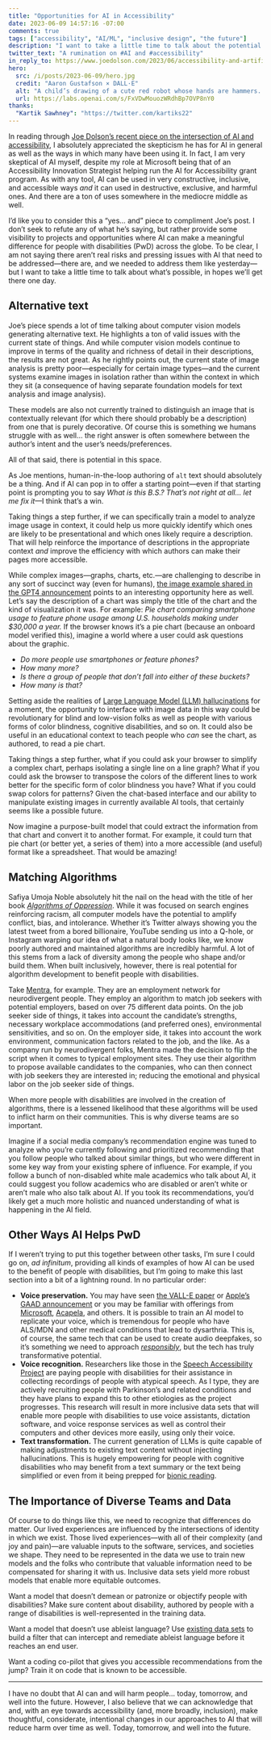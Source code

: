 ```yaml
---
title: "Opportunities for AI in Accessibility"
date: 2023-06-09 14:57:16 -07:00
comments: true
tags: ["accessibility", "AI/ML", "inclusive design", "the future"]
description: "I want to take a little time to talk about the potential of AI to aid in accessibility, in hopes we’ll get there one day."
twitter_text: "A rumination on #AI and #accessibility"
in_reply_to: https://www.joedolson.com/2023/06/accessibility-and-artificial-intelligence/
hero:
  src: /i/posts/2023-06-09/hero.jpg
  credit: "Aaron Gustafson × DALL·E"
  alt: "A child’s drawing of a cute red robot whose hands are hammers. The robot is centered."
  url: https://labs.openai.com/s/FxVDwMouozWRdhBp7OVP8nY0
thanks:
  "Kartik Sawhney": "https://twitter.com/kartiks22"
---
```


In reading through [Joe Dolson’s recent piece on the intersection of AI and accessibility](https://www.joedolson.com/2023/06/accessibility-and-artificial-intelligence/), I absolutely appreciated the skepticism he has for AI in general as well as the ways in which many have been using it. In fact, I am very skeptical of AI myself, despite my role at Microsoft being that of an Accessibility Innovation Strategist helping run the AI for Accessibility grant program. As with any tool, AI can be used in very constructive, inclusive, and accessible ways _and_ it can used in destructive, exclusive, and harmful ones. And there are a ton of uses somewhere in the mediocre middle as well.

I’d like you to consider this a “yes… and” piece to compliment Joe’s post. I don’t seek to refute any of what he’s saying, but rather provide some visibility to projects and opportunities where AI can make a meaningful difference for people with disabilities (PwD) across the globe. To be clear, I am not saying there aren’t real risks and pressing issues with AI that need to be addressed—there are, and we needed to address them like yesterday—but I want to take a little time to talk about what’s possible, in hopes we’ll get there one day.

<!-- more -->

## Alternative text

Joe’s piece spends a lot of time talking about computer vision models generating alternative text. He highlights a ton of valid issues with the current state of things. And while computer vision models continue to improve in terms of the quality and richness of detail in their descriptions, the results are not great. As he rightly points out, the current state of image analysis is pretty poor—especially for certain image types—and the current systems examine images in isolation rather than within the context in which they sit (a consequence of having separate foundation models for text analysis and image analysis). 

These models are also not currently trained to distinguish an image that is contextually relevant (for which there should probably be a description) from one that is purely decorative. Of course this is something we humans struggle with as well… the right answer is often somewhere between the author’s intent and the user’s needs/preferences.

All of that said, there is potential in this space.

As Joe mentions, human-in-the-loop authoring of `alt` text should absolutely be a thing. And if AI can pop in to offer a starting point—even if that starting point is prompting you to say *What is this B.S.? That’s not right at all… let me fix it*—I think that’s a win.

Taking things a step further, if we can specifically train a model to analyze image usage in context, it could help us more quickly identify which ones are likely to be presentational and which ones likely require a description. That will help reinforce the importance of descriptions in the appropriate context _and_ improve the efficiency with which authors can make their pages more accessible.

While complex images—graphs, charts, etc.—are challenging to describe in any sort of succinct way (even for humans), [the image example shared in the GPT4 announcement](https://openai.com/research/gpt-4#:~:text=Visual%20inputs:%20VGA%20charger) points to an interesting opportunity here as well. Let’s say the description of a chart was simply the title of the chart and the kind of visualization it was. For example: _Pie chart comparing smartphone usage to feature phone usage among U.S. households making under $30,000 a year._ If the browser knows it’s a pie chart (because an onboard model verified this), imagine a world where a user could ask questions about the graphic. 

* _Do more people use smartphones or feature phones?_
* _How many more?_
* _Is there a group of people that don’t fall into either of these buckets?_
* _How many is that?_

Setting aside the realities of [Large Language Model (LLM) hallucinations](https://machinelearningmastery.com/a-gentle-introduction-to-hallucinations-in-large-language-models/) for a moment, the opportunity to interface with image data in this way could be revolutionary for blind and low-vision folks as well as people with various forms of color blindness, cognitive disabilities, and so on. It could also be useful in an educational context to teach people who _can_ see the chart, as authored, to read a pie chart.

Taking things a step further, what if you could ask your browser to simplify a complex chart, perhaps isolating a single line on a line graph? What if you could ask the browser to transpose the colors of the different lines to work better for the specific form of color blindness you have? What if you could swap colors for patterns? Given the chat-based interface and our ability to manipulate existing images in currently available AI tools, that certainly seems like a possible future.

Now imagine a purpose-built model that could extract the information from that chart and convert it to another format. For example, it could turn that pie chart (or better yet, a series of them) into a more accessible (and useful) format like a spreadsheet. That would be amazing!

## Matching Algorithms

Safiya Umoja Noble absolutely hit the nail on the head with the title of her book [_Algorithms of Oppression_](http://algorithmsofoppression.com/). While it was focused on search engines reinforcing racism, all computer models have the potential to amplify conflict, bias, and intolerance. Whether it’s Twitter always showing you the latest tweet from a bored billionaire, YouTube sending us into a Q-hole, or Instagram warping our idea of what a natural body looks like, we know poorly authored and maintained algorithms are incredibly harmful. A lot of this stems from a lack of diversity among the people who shape and/or build them. When built inclusively, however, there is real potential for algorithm development to benefit people with disabilities.

Take [Mentra](https://www.mentra.com/), for example. They are an employment network for neurodivergent people. They employ an algorithm to match job seekers with potential employers, based on over 75 different data points. On the job seeker side of things, it takes into account the candidate’s strengths, necessary workplace accommodations (and preferred ones), environmental sensitivities, and so on. On the employer side, it takes into account the work environment, communication factors related to the job, and the like. As a company run by neurodivergent folks, Mentra made the decision to flip the script when it comes to typical employment sites. They use their algorithm to propose available candidates to the companies, who can then connect with job seekers they are interested in; reducing the emotional and physical labor on the job seeker side of things.

When more people with disabilities are involved in the creation of algorithms, there is a lessened likelihood that these algorithms will be used to inflict harm on their communities. This is why diverse teams are so important.

Imagine if a social media company’s recommendation engine was tuned to analyze who you’re currently following and prioritized recommending that you follow people who talked about similar things, but who were different in some key way from your existing sphere of influence. For example, if you follow a bunch of non-disabled white male academics who talk about AI, it could suggest you follow academics who are disabled or aren’t white or aren’t male who also talk about AI. If you took its recommendations, you’d likely get a much more holistic and nuanced understanding of what is happening in the AI field.

## Other Ways AI Helps PwD

If I weren’t trying to put this together between other tasks, I’m sure I could go on, <i lang="la">ad infinitum</i>, providing all kinds of examples of how AI can be used to the benefit of people with disabilities, but I’m going to make this last section into a bit of a lightning round. In no particular order:

* **Voice preservation.** You may have seen [the VALL-E paper](https://arxiv.org/abs/2301.02111) or [Apple’s GAAD announcement](https://www.apple.com/newsroom/2023/05/apple-previews-live-speech-personal-voice-and-more-new-accessibility-features/) or you may be familiar with offerings from [Microsoft](https://learn.microsoft.com/en-us/azure/cognitive-services/speech-service/custom-neural-voice), [Acapela](https://www.acapela-group.com/voices/voice-banking/), and others. It is possible to train an AI model to replicate your voice, which is tremendous for people who have ALS/MDN and other medical conditions that lead to dysarthria. This is, of course, the same tech that can be used to create audio deepfakes, so it’s something we need to approach *[responsibly](https://www.microsoft.com/en-us/ai/responsible-ai)*, but the tech has truly transformative potential.
* **Voice recognition.** Researchers like those in the [Speech Accessibility Project](https://speechaccessibilityproject.beckman.illinois.edu/) are paying people with disabilities for their assistance in collecting recordings of people with atypical speech. As I type, they are actively recruiting people with Parkinson’s and related conditions and they have plans to expand this to other etiologies as the project progresses. This research will result in more inclusive data sets that will enable more people with disabilities to use voice assistants, dictation software, and voice response services as well as control their computers and other devices more easily, using only their voice.
* **Text transformation.** The current generation of LLMs is quite capable of making adjustments to existing text content without injecting hallucinations. This is hugely empowering for people with cognitive disabilities who may benefit from a text summary or the text being simplified or even from it being prepped for [bionic reading](https://bionic-reading.com/).

## The Importance of Diverse Teams and Data

Of course to do things like this, we need to recognize that differences do matter. Our lived experiences are influenced by the intersections of identity in which we exist. Those lived experiences—with all of their complexity (and joy and pain)—are valuable inputs to the software, services, and societies we shape. They need to be represented in the data we use to train new models and the folks who contribute that valuable information need to be compensated for sharing it with us. Inclusive data sets yield more robust models that enable more equitable outcomes.

Want a model that doesn’t demean or patronize or objectify people with disabilities? Make sure content about disability, authored by people with a range of disabilities is well-represented in the training data.

Want a model that doesn’t use ableist language? Use [existing data sets](https://www.selfdefined.app/) to build a filter that can intercept and remediate ableist language before it reaches an end user.

Want a coding co-pilot that gives you accessible recommendations from the jump? Train it on code that is known to be accessible.

<hr>

I have no doubt that AI can and will harm people… today, tomorrow, and well into the future. However, I also believe that we can acknowledge that and, with an eye towards accessibility (and, more broadly, inclusion), make thoughtful, considerate, intentional changes in our approaches to AI that will reduce harm over time as well. Today, tomorrow, and well into the future.
